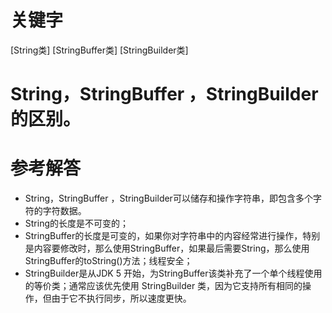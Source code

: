 # 关键字

[String类] [StringBuffer类] [StringBuilder类]

# String，StringBuffer ，StringBuilder 的区别。

# 参考解答

* String，StringBuffer ，StringBuilder可以储存和操作字符串，即包含多个字符的字符数据。
* String的长度是不可变的； 
* StringBuffer的长度是可变的，如果你对字符串中的内容经常进行操作，特别是内容要修改时，那么使用StringBuffer，如果最后需要String，那么使用StringBuffer的toString()方法；线程安全； 
* StringBuilder是从JDK 5 开始，为StringBuffer该类补充了一个单个线程使用的等价类；通常应该优先使用 StringBuilder 类，因为它支持所有相同的操作，但由于它不执行同步，所以速度更快。